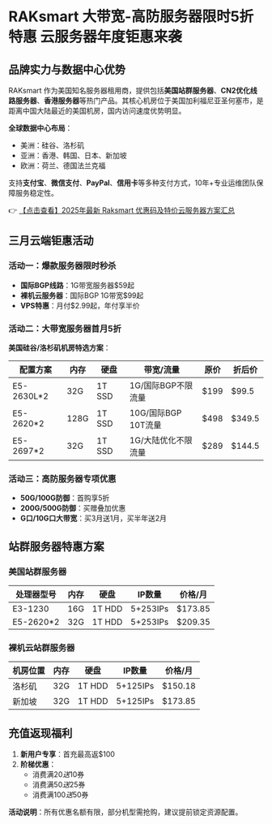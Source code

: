 # RAKsmart 大带宽-高防服务器限时5折特惠 云服务器年度钜惠来袭

## 品牌实力与数据中心优势

RAKsmart 作为美国知名服务器租用商，提供包括**美国站群服务器**、**CN2优化线路服务器**、**香港服务器**等热门产品。其核心机房位于美国加利福尼亚圣何塞市，是距离中国大陆最近的美国机房，国内访问速度优势明显。

**全球数据中心布局**：
- 美洲：硅谷、洛杉矶
- 亚洲：香港、韩国、日本、新加坡
- 欧洲：荷兰、德国法兰克福

支持**支付宝**、**微信支付**、**PayPal**、**信用卡**等多种支付方式，10年+专业运维团队保障服务稳定性。

👉 [【点击查看】2025年最新 Raksmart 优惠码及特价云服务器方案汇总](https://bit.ly/raksmart)

## 三月云端钜惠活动

### 活动一：爆款服务器限时秒杀
- **国际BGP线路**：1G带宽服务器$59起
- **裸机云服务器**：国际BGP 1G带宽$99起
- **VPS特惠**：月付$2.99起，年付享半价

### 活动二：大带宽服务器首月5折
**美国硅谷/洛杉矶机房特选方案**：

| 配置方案          | 内存  | 硬盘     | 带宽/流量               | 原价   | 折后价  |
|-------------------|-------|----------|-------------------------|--------|---------|
| E5-2630L*2        | 32G   | 1T SSD   | 1G/国际BGP不限流量      | $199   | $99.5   |
| E5-2620*2        | 128G  | 1T SSD   | 10G/国际BGP 10T流量     | $498   | $349.5  |
| E5-2697*2        | 32G   | 1T SSD   | 1G/大陆优化不限流量     | $289   | $144.5  |

### 活动三：高防服务器专项优惠
- **50G/100G防御**：首购享5折
- **200G/500G防御**：买赠叠加优惠
- **G口/10G口大带宽**：买3月送1月，买半年送2月

## 站群服务器特惠方案

### 美国站群服务器
| 处理器型号       | 内存  | 硬盘     | IP数量      | 价格/月  |
|------------------|-------|----------|------------|----------|
| E3-1230          | 16G   | 1T HDD   | 5+253IPs   | $173.85  |
| E5-2620*2       | 32G   | 1T HDD   | 5+253IPs   | $209.35  |

### 裸机云站群服务器
| 机房位置         | 内存  | 硬盘     | IP数量      | 价格/月  |
|------------------|-------|----------|------------|----------|
| 洛杉矶          | 32G   | 1T HDD   | 5+125IPs   | $150.18  |
| 新加坡          | 32G   | 1T HDD   | 5+125IPs   | $173.85  |

## 充值返现福利
1. **新用户专享**：首充最高返$100
2. **阶梯优惠**：
   - 消费满$20送$10券
   - 消费满$50送$25券
   - 消费满$100送$50券

**活动说明**：所有优惠名额有限，部分机型需抢购，建议提前锁定资源配置。